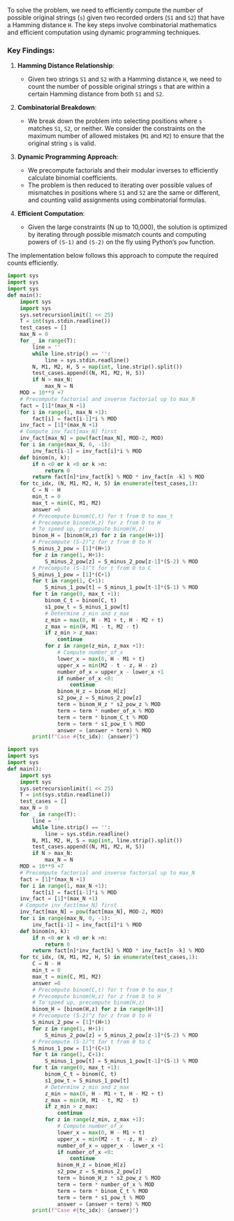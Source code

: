 To solve the problem, we need to efficiently compute the number of possible original strings (`s`) given two recorded orders (`S1` and `S2`) that have a Hamming distance `H`. The key steps involve combinatorial mathematics and efficient computation using dynamic programming techniques.

### Key Findings:

1. **Hamming Distance Relationship**:
   - Given two strings `S1` and `S2` with a Hamming distance `H`, we need to count the number of possible original strings `s` that are within a certain Hamming distance from both `S1` and `S2`.
   
2. **Combinatorial Breakdown**:
   - We break down the problem into selecting positions where `s` matches `S1`, `S2`, or neither. We consider the constraints on the maximum number of allowed mistakes (`M1` and `M2`) to ensure that the original string `s` is valid.
   
3. **Dynamic Programming Approach**:
   - We precompute factorials and their modular inverses to efficiently calculate binomial coefficients.
   - The problem is then reduced to iterating over possible values of mismatches in positions where `S1` and `S2` are the same or different, and counting valid assignments using combinatorial formulas.
   
4. **Efficient Computation**:
   - Given the large constraints (N up to 10,000), the solution is optimized by iterating through possible mismatch counts and computing powers of `(S-1)` and `(S-2)` on the fly using Python’s `pow` function.

The implementation below follows this approach to compute the required counts efficiently.

```python
import sys
import sys
import sys
def main():
    import sys
    import sys
    sys.setrecursionlimit(1 << 25)
    T = int(sys.stdin.readline())
    test_cases = []
    max_N = 0
    for _ in range(T):
        line = ''
        while line.strip() == '':
            line = sys.stdin.readline()
        N, M1, M2, H, S = map(int, line.strip().split())
        test_cases.append((N, M1, M2, H, S))
        if N > max_N:
            max_N = N
    MOD = 10**9 +7
    # Precompute factorial and inverse factorial up to max_N
    fact = [1]*(max_N +1)
    for i in range(1, max_N +1):
        fact[i] = fact[i-1]*i % MOD
    inv_fact = [1]*(max_N +1)
    # Compute inv_fact[max_N] first
    inv_fact[max_N] = pow(fact[max_N], MOD-2, MOD)
    for i in range(max_N, 0, -1):
        inv_fact[i-1] = inv_fact[i]*i % MOD
    def binom(n, k):
        if n <0 or k <0 or k >n:
            return 0
        return fact[n]*inv_fact[k] % MOD * inv_fact[n -k] % MOD
    for tc_idx, (N, M1, M2, H, S) in enumerate(test_cases,1):
        C = N - H
        min_t = 0
        max_t = min(C, M1, M2)
        answer =0
        # Precompute binom(C,t) for t from 0 to max_t
        # Precompute binom(H,z) for z from 0 to H
        # To speed up, precompute binom(H,z)
        binom_H = [binom(H,z) for z in range(H+1)]
        # Precompute (S-2)^z for z from 0 to H
        S_minus_2_pow = [1]*(H+1)
        for z in range(1, H+1):
            S_minus_2_pow[z] = S_minus_2_pow[z-1]*(S-2) % MOD
        # Precompute (S-1)^t for t from 0 to C
        S_minus_1_pow = [1]*(C+1)
        for t in range(1, C+1):
            S_minus_1_pow[t] = S_minus_1_pow[t-1]*(S-1) % MOD
        for t in range(0, max_t +1):
            binom_C_t = binom(C, t)
            s1_pow_t = S_minus_1_pow[t]
            # Determine z_min and z_max
            z_min = max(0, H - M1 + t, H - M2 + t)
            z_max = min(H, M1 - t, M2 - t)
            if z_min > z_max:
                continue
            for z in range(z_min, z_max +1):
                # Compute number_of_x
                lower_x = max(0, H - M1 + t)
                upper_x = min(M2 - t - z, H - z)
                number_of_x = upper_x - lower_x +1
                if number_of_x <0:
                    continue
                binom_H_z = binom_H[z]
                s2_pow_z = S_minus_2_pow[z]
                term = binom_H_z * s2_pow_z % MOD
                term = term * number_of_x % MOD
                term = term * binom_C_t % MOD
                term = term * s1_pow_t % MOD
                answer = (answer + term) % MOD
        print(f"Case #{tc_idx}: {answer}")
```

```python
import sys
import sys
import sys
def main():
    import sys
    import sys
    sys.setrecursionlimit(1 << 25)
    T = int(sys.stdin.readline())
    test_cases = []
    max_N = 0
    for _ in range(T):
        line = ''
        while line.strip() == '':
            line = sys.stdin.readline()
        N, M1, M2, H, S = map(int, line.strip().split())
        test_cases.append((N, M1, M2, H, S))
        if N > max_N:
            max_N = N
    MOD = 10**9 +7
    # Precompute factorial and inverse factorial up to max_N
    fact = [1]*(max_N +1)
    for i in range(1, max_N +1):
        fact[i] = fact[i-1]*i % MOD
    inv_fact = [1]*(max_N +1)
    # Compute inv_fact[max_N] first
    inv_fact[max_N] = pow(fact[max_N], MOD-2, MOD)
    for i in range(max_N, 0, -1):
        inv_fact[i-1] = inv_fact[i]*i % MOD
    def binom(n, k):
        if n <0 or k <0 or k >n:
            return 0
        return fact[n]*inv_fact[k] % MOD * inv_fact[n -k] % MOD
    for tc_idx, (N, M1, M2, H, S) in enumerate(test_cases,1):
        C = N - H
        min_t = 0
        max_t = min(C, M1, M2)
        answer =0
        # Precompute binom(C,t) for t from 0 to max_t
        # Precompute binom(H,z) for z from 0 to H
        # To speed up, precompute binom(H,z)
        binom_H = [binom(H,z) for z in range(H+1)]
        # Precompute (S-2)^z for z from 0 to H
        S_minus_2_pow = [1]*(H+1)
        for z in range(1, H+1):
            S_minus_2_pow[z] = S_minus_2_pow[z-1]*(S-2) % MOD
        # Precompute (S-1)^t for t from 0 to C
        S_minus_1_pow = [1]*(C+1)
        for t in range(1, C+1):
            S_minus_1_pow[t] = S_minus_1_pow[t-1]*(S-1) % MOD
        for t in range(0, max_t +1):
            binom_C_t = binom(C, t)
            s1_pow_t = S_minus_1_pow[t]
            # Determine z_min and z_max
            z_min = max(0, H - M1 + t, H - M2 + t)
            z_max = min(H, M1 - t, M2 - t)
            if z_min > z_max:
                continue
            for z in range(z_min, z_max +1):
                # Compute number_of_x
                lower_x = max(0, H - M1 + t)
                upper_x = min(M2 - t - z, H - z)
                number_of_x = upper_x - lower_x +1
                if number_of_x <0:
                    continue
                binom_H_z = binom_H[z]
                s2_pow_z = S_minus_2_pow[z]
                term = binom_H_z * s2_pow_z % MOD
                term = term * number_of_x % MOD
                term = term * binom_C_t % MOD
                term = term * s1_pow_t % MOD
                answer = (answer + term) % MOD
        print(f"Case #{tc_idx}: {answer}")
```